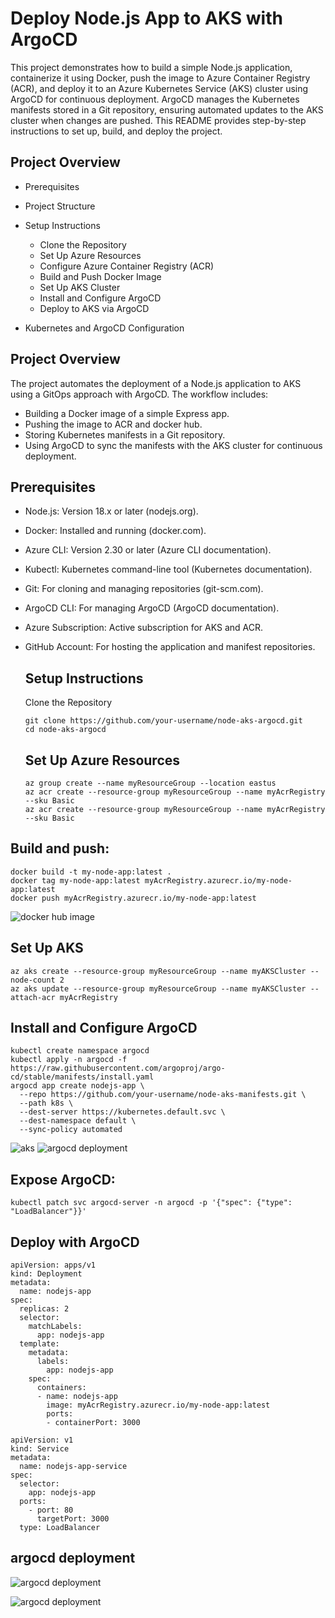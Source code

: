 # Deploy Node.js App to AKS with ArgoCD
This project demonstrates how to build a simple Node.js application, containerize it using Docker, push the image to Azure Container Registry (ACR), and deploy it to an Azure Kubernetes Service (AKS) cluster using ArgoCD for continuous deployment. ArgoCD manages the Kubernetes manifests stored in a Git repository, ensuring automated updates to the AKS cluster when changes are pushed. This README provides step-by-step instructions to set up, build, and deploy the project.

## Project Overview
- Prerequisites
- Project Structure
- Setup Instructions
   - Clone the Repository
   - Set Up Azure Resources
   - Configure Azure Container Registry (ACR)
   -  Build and Push Docker Image
   -  Set Up AKS Cluster
   -  Install and Configure ArgoCD
   -  Deploy to AKS via ArgoCD

- Kubernetes and ArgoCD Configuration

## Project Overview
The project automates the deployment of a Node.js application to AKS using a GitOps approach with ArgoCD. The workflow includes:
- Building a Docker image of a simple Express app.
- Pushing the image to ACR  and docker hub.
- Storing Kubernetes manifests in a Git repository.
- Using ArgoCD to sync the manifests with the AKS cluster for continuous deployment.
  
## Prerequisites
- Node.js: Version 18.x or later (nodejs.org).
- Docker: Installed and running (docker.com).
- Azure CLI: Version 2.30 or later (Azure CLI documentation).
- Kubectl: Kubernetes command-line tool (Kubernetes documentation).
- Git: For cloning and managing repositories (git-scm.com).
- ArgoCD CLI: For managing ArgoCD (ArgoCD documentation).
- Azure Subscription: Active subscription for AKS and ACR.
- GitHub Account: For hosting the application and manifest repositories.

  ## Setup Instructions
  Clone the Repository
  ```
  git clone https://github.com/your-username/node-aks-argocd.git
  cd node-aks-argocd
  ```
  ## Set Up Azure Resources
  ```
  az group create --name myResourceGroup --location eastus
  az acr create --resource-group myResourceGroup --name myAcrRegistry --sku Basic
  az acr create --resource-group myResourceGroup --name myAcrRegistry --sku Basic
  ```
 ##  Build and push:

 ```
docker build -t my-node-app:latest .
docker tag my-node-app:latest myAcrRegistry.azurecr.io/my-node-app:latest
docker push myAcrRegistry.azurecr.io/my-node-app:latest

```
![docker hub image](https://github.com/rukevweubio/GITHUB-DEPLOYMENT-AKS-CLUSTER-ARGOCD-DOCKERIZE-NODE-JS-APP/blob/main/PICTURE/Screenshot%20(1106).png)
## Set Up AKS
```
az aks create --resource-group myResourceGroup --name myAKSCluster --node-count 2
az aks update --resource-group myResourceGroup --name myAKSCluster --attach-acr myAcrRegistry
```
## Install and Configure ArgoCD
```
kubectl create namespace argocd
kubectl apply -n argocd -f https://raw.githubusercontent.com/argoproj/argo-cd/stable/manifests/install.yaml
argocd app create nodejs-app \
  --repo https://github.com/your-username/node-aks-manifests.git \
  --path k8s \
  --dest-server https://kubernetes.default.svc \
  --dest-namespace default \
  --sync-policy automated
```
![aks ](https://github.com/rukevweubio/GITHUB-DEPLOYMENT-AKS-CLUSTER-ARGOCD-DOCKERIZE-NODE-JS-APP/blob/main/PICTURE/Screenshot%20(1104).png)
![argocd deployment](https://github.com/rukevweubio/GITHUB-DEPLOYMENT-AKS-CLUSTER-ARGOCD-DOCKERIZE-NODE-JS-APP/blob/main/PICTURE/Screenshot%20(1114).png)
## Expose ArgoCD:
```
kubectl patch svc argocd-server -n argocd -p '{"spec": {"type": "LoadBalancer"}}'
```
## Deploy with ArgoCD
```
apiVersion: apps/v1
kind: Deployment
metadata:
  name: nodejs-app
spec:
  replicas: 2
  selector:
    matchLabels:
      app: nodejs-app
  template:
    metadata:
      labels:
        app: nodejs-app
    spec:
      containers:
      - name: nodejs-app
        image: myAcrRegistry.azurecr.io/my-node-app:latest
        ports:
        - containerPort: 3000

apiVersion: v1
kind: Service
metadata:
  name: nodejs-app-service
spec:
  selector:
    app: nodejs-app
  ports:
    - port: 80
      targetPort: 3000
  type: LoadBalancer
```
## argocd  deployment
![argocd deployment](https://github.com/rukevweubio/GITHUB-DEPLOYMENT-AKS-CLUSTER-ARGOCD-DOCKERIZE-NODE-JS-APP/blob/main/PICTURE/Screenshot%20(1113).png)

![argocd deployment](https://github.com/rukevweubio/GITHUB-DEPLOYMENT-AKS-CLUSTER-ARGOCD-DOCKERIZE-NODE-JS-APP/blob/main/PICTURE/Screenshot%20(1112).png)









